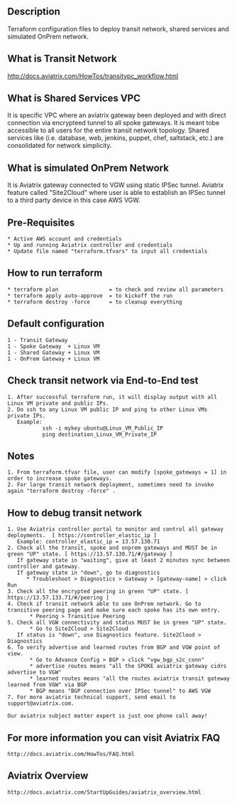 Description
-----------
Terraform configuration files to deploy transit network, shared services and simulated OnPrem network.

What is Transit Network
-----------------------
http://docs.aviatrix.com/HowTos/transitvpc_workflow.html

What is Shared Services VPC
---------------------------
It is specific VPC where an aviatrix gateway been deployed and with direct connection via encrypteed tunnel to all spoke gateways.  It is meant tobe accessible to all users for the entire transit network topology. Shared services like (i.e. database, web, jenkins, puppet, chef, saltstack, etc.) are consolidated for network simplicity.

What is simulated OnPrem Network
--------------------------------
It is Aviatrix gateway connected to VGW using static IPSec tunnel. Aviatrix feature called "Site2Cloud" where user is able
to establish an IPSec tunnel to a third party device in this case AWS VGW.   

Pre-Requisites
--------------
    * Active AWS account and credentials
    * Up and running Aviatrix controller and credentials
    * Update file named "terraform.tfvars" to input all credentials

How to run terraform
--------------------
    * terraform plan                = to check and review all parameters
    * terraform apply auto-approve  = to kickoff the run
    * terraform destroy -force      = to cleanup everything 

Default configuration
---------------------
    1 - Transit Gateway
    1 - Spoke Gateway  + Linux VM
    1 - Shared Gateway + Linux VM
    1 - OnPrem Gateway + Linux VM

Check transit network via End-to-End test
-----------------------------------------
    1. After successful terraform run, it will display output with all Linux VM private and public IPs.
    2. Do ssh to any Linux VM public IP and ping to other Linux VMs private IPs. 
       Example: 
               ssh -i mykey ubuntu@Linux_VM_Public_IP
               ping destination_Linux_VM_Private_IP
               
Notes
-----
    1. From terraform.tfvar file, user can modify [spoke_gateways = 1] in order to increase spoke gateways.
    2. For large transit network deployment, sometimes need to invoke again "terraform destroy -force" .

How to debug transit network
----------------------------
    1. Use Aviatrix controller portal to monitor and control all gateway deployments.  [ https://controller_elastic_ip ]
       Example: controller_elastic_ip = 13.57.130.71
    2. Check all the transit, spoke and onprem gateways and MUST be in green "UP" state. [ https://13.57.130.71/#/gateway ]
       If gateway state in "waiting", give at least 2 minutes sync between controller and gateway. 
       If gateway state in "down", go to diagnostics 
          * Troubleshoot > Diagnostics > Gateway > [gateway-name] > click Run
    3. Check all the encrypted peering in green "UP" state. [ https://13.57.133.71/#/peering ]
    4. Check if transit network able to see OnPrem network. Go to transitive peering page and make sure each spoke has its own entry. 
           * Peering > Transitive Peering
    5. Check all VGW connectivity and status MUST be in green "UP" state. 
           * Go to Site2Cloud > Site2Cloud 
       If status is "down", use Diagnostics feature. Site2Cloud > Diagnostics
    6. To verify advertise and learned routes from BGP and VGW point of view. 
           * Go to Advance Config > BGP > click "vgw_bgp_s2c_conn"    
           * advertise routes means "all the SPOKE aviatrix gateway cidrs advertise to VGW"
           * learned routes means "all the routes aviatrix transit gateway learned from VGW" via BGP 
           * BGP means "BGP connection over IPSec tunnel" to AWS VGW
    7. For more aviatrix technical support, send email to support@aviatrix.com. 

    Our aviatrix subject matter expert is just one phone call away! 
  
For more information you can visit Aviatrix FAQ
-----------------------------------------------
    http://docs.aviatrix.com/HowTos/FAQ.html

Aviatrix Overview
-----------------
    http://docs.aviatrix.com/StartUpGuides/aviatrix_overview.html

